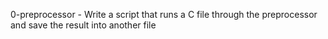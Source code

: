 0-preprocessor - Write a script that runs a C file through the preprocessor and save the result into another file
